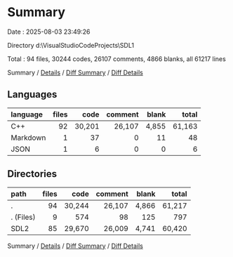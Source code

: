 # Summary

Date : 2025-08-03 23:49:26

Directory d:\\VisualStudioCodeProjects\\SDL1

Total : 94 files,  30244 codes, 26107 comments, 4866 blanks, all 61217 lines

Summary / [Details](details.md) / [Diff Summary](diff.md) / [Diff Details](diff-details.md)

## Languages
| language | files | code | comment | blank | total |
| :--- | ---: | ---: | ---: | ---: | ---: |
| C++ | 92 | 30,201 | 26,107 | 4,855 | 61,163 |
| Markdown | 1 | 37 | 0 | 11 | 48 |
| JSON | 1 | 6 | 0 | 0 | 6 |

## Directories
| path | files | code | comment | blank | total |
| :--- | ---: | ---: | ---: | ---: | ---: |
| . | 94 | 30,244 | 26,107 | 4,866 | 61,217 |
| . (Files) | 9 | 574 | 98 | 125 | 797 |
| SDL2 | 85 | 29,670 | 26,009 | 4,741 | 60,420 |

Summary / [Details](details.md) / [Diff Summary](diff.md) / [Diff Details](diff-details.md)